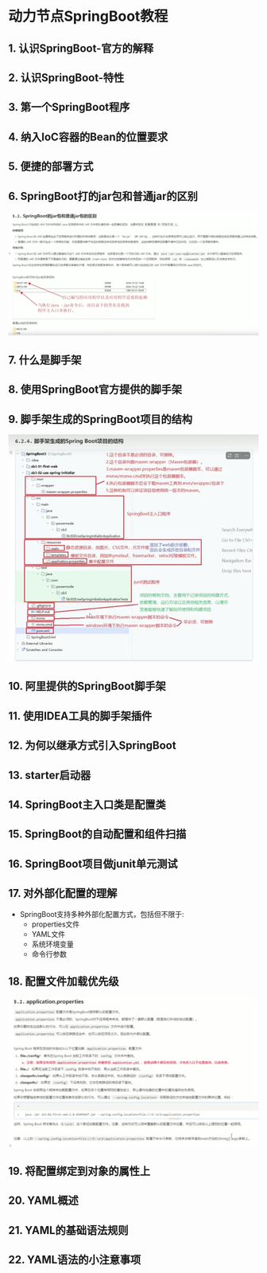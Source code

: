 # 动力节点SpringBoot教程

## 1. 认识SpringBoot-官方的解释

## 2. 认识SpringBoot-特性

## 3. 第一个SpringBoot程序

## 4. 纳入IoC容器的Bean的位置要求

## 5. 便捷的部署方式

## 6. SpringBoot打的jar包和普通jar的区别

![img.png](images/006_diff_springboot_normal_jar.png)

## 7. 什么是脚手架

## 8. 使用SpringBoot官方提供的脚手架

## 9. 脚手架生成的SpringBoot项目的结构

![img.png](images/009_springboot_scaffold_file_structure.png)

## 10. 阿里提供的SpringBoot脚手架

## 11. 使用IDEA工具的脚手架插件

## 12. 为何以继承方式引入SpringBoot

## 13. starter启动器

## 14. SpringBoot主入口类是配置类

## 15. SpringBoot的自动配置和组件扫描

## 16. SpringBoot项目做junit单元测试

## 17. 对外部化配置的理解

* SpringBoot支持多种外部化配置方式，包括但不限于:
    - properties文件
    - YAML文件
    - 系统环境变量
    - 命令行参数

## 18. 配置文件加载优先级

![img.png](images/018_config_load_order.png)

## 19. 将配置绑定到对象的属性上

## 20. YAML概述

## 21. YAML的基础语法规则

## 22. YAML语法的小注意事项

